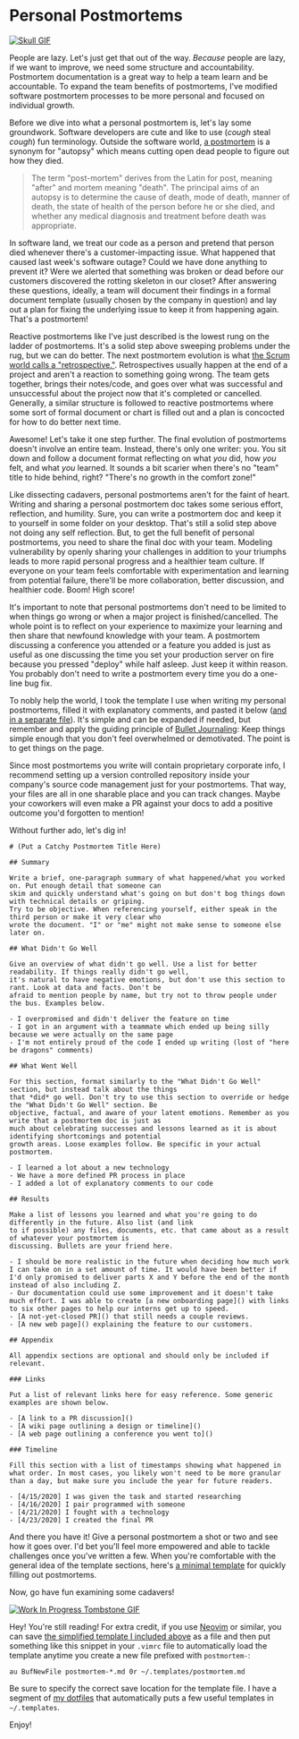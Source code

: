 # Personal Postmortems

[![Skull GIF](skull.gif)](https://giphy.com/stickers/yeti-yk-ykanimation-S5KpKuf56TAw25wmPq)

People are lazy. Let's just get that out of the way. *Because* people are lazy, if we want to improve, we need some structure and accountability. Postmortem documentation is a great way to help a team learn and be accountable. To expand the team benefits of postmortems, I've modified software postmortem processes to be more personal and focused on individual growth.

Before we dive into what a personal postmortem is, let's lay some groundwork. Software developers are cute and like to use (*cough* steal *cough*) fun terminology. Outside the software world, [a postmortem](https://en.wikipedia.org/wiki/Autopsy) is a synonym for "autopsy" which means cutting open dead people to figure out how they died.

> The term "post-mortem" derives from the Latin for post, meaning "after" and mortem meaning "death". The principal aims of an autopsy is to determine the cause of death, mode of death, manner of death, the state of health of the person before he or she died, and whether any medical diagnosis and treatment before death was appropriate.

In software land, we treat our code as a person and pretend that person died whenever there's a customer-impacting issue. What happened that caused last week's software outage? Could we have done anything to prevent it? Were we alerted that something was broken or dead before our customers discovered the rotting skeleton in our closet? After answering these questions, ideally, a team will document their findings in a formal document template (usually chosen by the company in question) and lay out a plan for fixing the underlying issue to keep it from happening again. That's a postmortem!

Reactive postmortems like I've just described is the lowest rung on the ladder of postmortems. It's a solid step above sweeping problems under the rug, but we can do better. The next postmortem evolution is what [the Scrum world calls a "retrospective."](https://www.scrum.org/resources/what-is-a-sprint-retrospective). Retrospectives usually happen at the end of a project and aren't a reaction to something going wrong. The team gets together, brings their notes/code, and goes over what was successful and unsuccessful about the project now that it's completed or cancelled. Generally, a similar structure is followed to reactive postmortems where some sort of formal document or chart is filled out and a plan is concocted for how to do better next time.

Awesome! Let's take it one step further. The final evolution of postmortems doesn't involve an entire team. Instead, there's only one writer: you. You sit down and follow a document format reflecting on what *you* did, how *you* felt, and what *you* learned. It sounds a bit scarier when there's no "team" title to hide behind, right? "There's no growth in the comfort zone!"

Like dissecting cadavers, personal postmortems aren't for the faint of heart. Writing and sharing a personal postmortem doc takes some serious effort, reflection, and humility. Sure, you can write a postmortem doc and keep it to yourself in some folder on your desktop. That's still a solid step above not doing any self reflection. But, to get the full benefit of personal postmortems, you need to share the final doc with your team. Modeling vulnerability by openly sharing your challenges in addition to your triumphs leads to more rapid personal progress and a healthier team culture. If everyone on your team feels comfortable with experimentation and learning from potential failure, there'll be more collaboration, better discussion, and healthier code. Boom! High score!

It's important to note that personal postmortems don't need to be limited to when things go wrong or when a major project is finished/cancelled. The whole point is to reflect on your experience to maximize your learning and then share that newfound knowledge with your team. A postmortem discussing a conference you attended or a feature you added is just as useful as one discussing the time you set your production server on fire because you pressed "deploy" while half asleep. Just keep it within reason. You probably don't need to write a postmortem every time you do a one-line bug fix.

To nobly help the world, I took the template I use when writing my personal postmortems, filled it with explanatory comments, and pasted it below ([and in a separate file](template-demo.md)). It's simple and can be expanded if needed, but remember and apply the guiding principle of [Bullet Journaling](https://bulletjournal.com/): Keep things simple enough that you don't feel overwhelmed or demotivated. The point is to get things on the page.

Since most postmortems you write will contain proprietary corporate info, I recommend setting up a version controlled repository inside your company's source code management just for your postmortems. That way, your files are all in one sharable place and you can track changes. Maybe your coworkers will even make a PR against your docs to add a positive outcome you'd forgotten to mention!

Without further ado, let's dig in!

```
# (Put a Catchy Postmortem Title Here)

## Summary

Write a brief, one-paragraph summary of what happened/what you worked on. Put enough detail that someone can
skim and quickly understand what's going on but don't bog things down with technical details or griping.
Try to be objective. When referencing yourself, either speak in the third person or make it very clear who
wrote the document. "I" or "me" might not make sense to someone else later on.

## What Didn't Go Well

Give an overview of what didn't go well. Use a list for better readability. If things really didn't go well,
it's natural to have negative emotions, but don't use this section to rant. Look at data and facts. Don't be
afraid to mention people by name, but try not to throw people under the bus. Examples below.

- I overpromised and didn't deliver the feature on time
- I got in an argument with a teammate which ended up being silly because we were actually on the same page
- I'm not entirely proud of the code I ended up writing (lost of "here be dragons" comments)

## What Went Well

For this section, format similarly to the "What Didn't Go Well" section, but instead talk about the things
that *did* go well. Don't try to use this section to override or hedge the "What Didn't Go Well" section. Be
objective, factual, and aware of your latent emotions. Remember as you write that a postmortem doc is just as
much about celebrating successes and lessons learned as it is about identifying shortcomings and potential
growth areas. Loose examples follow. Be specific in your actual postmortem.

- I learned a lot about a new technology
- We have a more defined PR process in place
- I added a lot of explanatory comments to our code

## Results

Make a list of lessons you learned and what you're going to do differently in the future. Also list (and link
to if possible) any files, documents, etc. that came about as a result of whatever your postmortem is
discussing. Bullets are your friend here.

- I should be more realistic in the future when deciding how much work I can take on in a set amount of time. It would have been better if I'd only promised to deliver parts X and Y before the end of the month instead of also including Z.
- Our documentation could use some improvement and it doesn't take much effort. I was able to create [a new onboarding page]() with links to six other pages to help our interns get up to speed.
- [A not-yet-closed PR]() that still needs a couple reviews.
- [A new web page]() explaining the feature to our customers.

## Appendix

All appendix sections are optional and should only be included if relevant.

### Links

Put a list of relevant links here for easy reference. Some generic examples are shown below.

- [A link to a PR discussion]()
- [A wiki page outlining a design or timeline]()
- [A web page outlining a conference you went to]()

### Timeline

Fill this section with a list of timestamps showing what happened in what order. In most cases, you likely won't need to be more granular than a day, but make sure you include the year for future readers.

- [4/15/2020] I was given the task and started researching
- [4/16/2020] I pair programmed with someone
- [4/21/2020] I fought with a technology
- [4/23/2020] I created the final PR
```

And there you have it! Give a personal postmortem a shot or two and see how it goes over. I'd bet you'll feel more empowered and able to tackle challenges once you've written a few. When you're comfortable with the general idea of the template sections, here's [a minimal template](template.md) for quickly filling out postmortems.

Now, go have fun examining some cadavers!

[![Work In Progress Tombstone GIF](header.gif)](https://giphy.com/stickers/wip-work-in-progress-eani13-hS9x8qV9bCrBBHx2rq)

Hey! You're still reading! For extra credit, if you use [Neovim](https://github.com/neovim/neovim) or similar, you can save [the simplified template I included above](template.md) as a file and then put something like this snippet in your `.vimrc` file to automatically load the template anytime you create a new file prefixed with `postmortem-`:

```
au BufNewFile postmortem-*.md 0r ~/.templates/postmortem.md
```

Be sure to specify the correct save location for the template file. I have a segment of [my dotfiles](https://github.com/jessemillar/dotfiles) that automatically puts a few useful templates in `~/.templates`.

Enjoy!
